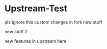 # Upstream-Test
plz ignore this
custom changes in fork
new stuff

new stuff 2

new features in upstream here
